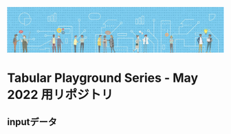<img src="README-IMG/header.png" width="1600mm">

# Tabular Playground Series - May 2022 用リポジトリ

## inputデータ

